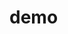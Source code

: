 # demo

<!-- Security scan triggered at 2025-09-02 17:11:37 -->

<!-- Security scan triggered at 2025-09-02 17:18:00 -->

<!-- Security scan triggered at 2025-09-02 17:19:29 -->

<!-- Security scan triggered at 2025-09-02 17:21:04 -->

<!-- Security scan triggered at 2025-09-02 19:33:18 -->

<!-- Security scan triggered at 2025-09-02 19:38:19 -->

<!-- Security scan triggered at 2025-09-02 19:39:31 -->